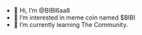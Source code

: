 - 👋 Hi, I’m @BIBI6aa8
- 👀 I’m interested in meme coin named $BIBI
- 🌱 I’m currently learning The Community.

<!---
BIBI6aa8/BIBI6aa8 is a ✨ special ✨ repository because its `README.md` (this file) appears on your GitHub profile.
You can click the Preview link to take a look at your changes.
--->
